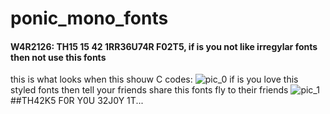 # ponic_mono_fonts
#### W4R2126: TH15 15 42 1RR36U74R F02T5, if is you not like irregylar fonts then not use this fonts
this is what looks when this shouw C codes:
![pic_0](https://raw.githubusercontent.com/Princess-Sunset-Shimmer/ponic_mono_fonts/main/177U5TR4T102_I.jpeg)
if is you love this styled fonts then tell your friends share this fonts fly to their friends
![pic_1](https://raw.githubusercontent.com/Princess-Sunset-Shimmer/ponic_mono_fonts/main/177U5TR4T102_N.jpeg)
##TH42K5 F0R Y0U 32J0Y 1T...

